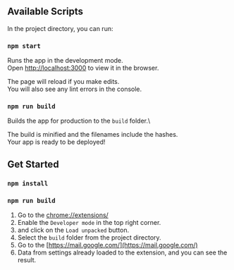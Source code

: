 ## Available Scripts

In the project directory, you can run:

### `npm start`

Runs the app in the development mode.\
Open [http://localhost:3000](http://localhost:3000) to view it in the browser.

The page will reload if you make edits.\
You will also see any lint errors in the console.

### `npm run build`

Builds the app for production to the `build` folder.\

The build is minified and the filenames include the hashes.\
Your app is ready to be deployed!

## Get Started

### `npm install`

### `npm run build`

1) Go to the [chrome://extensions/](chrome://extensions/) 
2) Enable the `Developer mode` in the top right corner.
3) and click on the `Load unpacked` button.
4) Select the `build` folder from the project directory.
5) Go to the [https://mail.google.com/](https://mail.google.com/)
6) Data from settings already loaded to the extension, and you can see the result.


